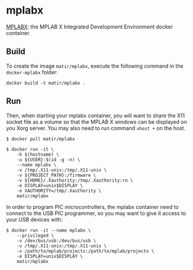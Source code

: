 mplabx
======

[MPLABX](https://github.com/docker-builds/mplabx): the MPLAB X Integrated Development
Environment docker container.


Build
-----

To create the image `matir/mplabx`, execute the following command in the
`docker-mplabx` folder:

    docker build -t matir/mplabx .


Run
---

Then, when starting your mplabx container, you will want to share the X11
socket file as a volume so that the MPLAB X windows can be displayed on you
Xorg server. You may also need to run command `xhost +` on the host.

    $ docker pull matir/mplabx

    $ docker run -it \
        -h $(hostname) \
        -u ${USER}:$(id -g -n) \
        --name mplabx \
        -v /tmp/.X11-unix:/tmp/.X11-unix \
        -v ${PROJECT_PATH}:/firmware \
        -v ${HOME}/.Xauthority:/tmp/.Xauthority:ro \
        -e DISPLAY=unix$DISPLAY \
        -e XAUTHORITY=/tmp/.Xauthority \
        matir/mplabx

In order to program PIC microcontrollers, the mplabx container need to connect
to the USB PIC programmer, so you may want to give it access to your USB
devices with:

    $ docker run -it --name mplabx \
        --privileged \
        -v /dev/bus/usb:/dev/bus/usb \
        -v /tmp/.X11-unix:/tmp/.X11-unix \
        -v /path/to/mplab/projects:/path/to/mplab/projects \
        -e DISPLAY=unix$DISPLAY \
        matir/mplabx
